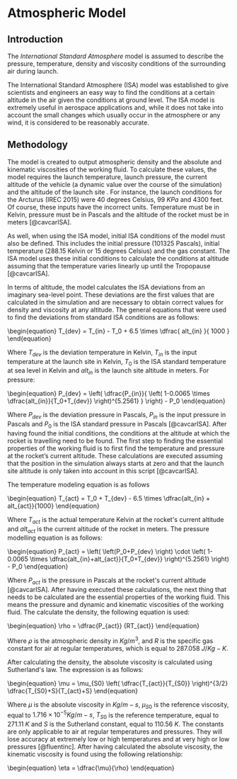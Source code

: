 # Atmospheric Model

## Introduction

The *International Standard Atmosphere* model is assumed to describe the pressure, temperature, density and viscosity conditions of the surrounding air during launch.

The International Standard Atmosphere (ISA) model was established to give scientists and engineers an easy way to find the conditions at a certain altitude in the air given the conditions at ground level. The ISA model is extremely useful in aerospace applications and, while it does not take into account the small changes which usually occur in the atmosphere or any wind, it is considered to be reasonably accurate.

## Methodology

The model is created to output atmospheric density and the absolute and kinematic viscosities of the working fluid. To calculate these values, the model requires the launch temperature, launch pressure, the current altitude of the vehicle (a dynamic value over the course of the simulation) and the altitude of the launch site . For instance, the launch conditions for the Arcturus (IREC 2015) were 40 degrees Celsius, 99 $KPa$ and 4300 feet. Of course, these inputs have the incorrect units. Temperature must be in Kelvin, pressure must be in Pascals and the altitude of the rocket must be in meters [@cavcarISA].

As well, when using the ISA model, initial ISA conditions of the model must also be defined. This includes the initial pressure (101325 Pascals), initial temperature (288.15 Kelvin or 15 degrees Celsius) and the gas constant. The ISA model uses these initial conditions to calculate the conditions at altitude assuming that the temperature varies linearly up until the Tropopause [@cavcarISA].

In terms of altitude, the model calculates the ISA deviations from an imaginary sea-level point. These deviations are the first values that are calculated in the simulation and are necessary to obtain correct values for density and viscosity at any altitude. The general equations that were used to find the deviations from standard ISA conditions are as follows:

\begin{equation}
T_{dev} = T_{in} - T_0 + 6.5 \times \dfrac{ alt_{in} }{ 1000 }
\end{equation}

Where $T_{dev}$ is the deviation temperature in Kelvin, $T_{in}$ is the input temperature at the launch site in Kelvin, $T_0$ is the ISA standard temperature at sea level in Kelvin and $alt_{in}$ is the launch site altitude in meters. For pressure:

\begin{equation}
P_{dev} = \left( \dfrac{P_{in}}{ \left( 1-0.0065 \times \dfrac{alt_{in}}{T_0+T_{dev}} \right)^{5.2561} }  \right) - P_0
\end{equation}

Where $P_{dev}$ is the deviation pressure in Pascals, $P_{in}$ is the input pressure in Pascals and $P_0$ is  the ISA standard pressure in Pascals [@cavcarISA].
After having found the initial conditions, the conditions at the altitude at which the rocket is travelling need to be found. The first step to finding the essential properties of the working fluid is to first find the temperature and pressure at the rocket’s current altitude. These calculations are executed assuming that the position in the simulation always starts at zero and that the launch site altitude is only taken into account in this script [@cavcarISA].

The temperature modeling equation is as follows

\begin{equation}
T_{act} = T_0 + T_{dev} - 6.5 \times \dfrac{alt_{in} + alt_{act}}{1000}
\end{equation}

Where $T_{act}$ is the actual temperature Kelvin at the rocket's current altitude and $alt_{act}$ is the current altitude of the rocket in meters. The pressure modelling equation is as follows:

\begin{equation}
P_{act} = \left( \left(P_0+P_{dev} \right) \cdot \left( 1-0.0065 \times \dfrac{alt_{in}+alt_{act}}{T_0+T_{dev}} \right)^{5.2561}   \right) - P_0
\end{equation}

Where $P_{act}$ is the pressure in Pascals at the rocket's current altitude [@cavcarISA].
After having executed these calculations, the next thing that needs to be calculated are the essential properties of the working fluid. This means the pressure and dynamic and kinematic viscosities of the working fluid. The calculate the density, the following equation is used:

\begin{equation}
\rho = \dfrac{P_{act}} {RT_{act}}
\end{equation}

Where $\rho$ is the atmospheric density in $Kg/m^3$, and $R$ is the specific gas constant for air at regular temperatures, which is equal to 287.058 $J/Kg-K$. 

After calculating the density, the absolute viscosity is calculated using Sutherland's law. The expression is as follows:

\begin{equation}
\mu = \mu_{S0} \left( \dfrac{T_{act}}{T_{S0}}  \right)^{3/2} \dfrac{T_{S0}+S}{T_{act}+S}
\end{equation}

Where $\mu$ is the absolute viscosity in $Kg/m-s$, $\mu_{S0}$ is the reference viscosity, equal to $1.716 \times 10^{-5} Kg/m-s$, $T_{S0}$ is the reference temperature, equal to 271.11 $K$ and $S$ is the Sutherland constant, equal to 110.56 $K$. The constants are only applicable to air at regular temperatures and pressures. They will lose accuracy at extremely low or high temperatures and at very high or low pressures [@fluentinc].
	After having calculated the absolute viscosity, the kinematic viscosity is found using the following relationship:

\begin{equation}
\eta = \dfrac{\mu}{\rho}
\end{equation}

